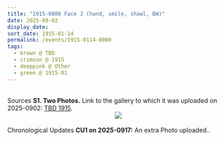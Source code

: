 ```yaml
---
title: "1915-0000 Face J (hand, smile, shawl, BW)"
date: 2025-09-02
display_date: 
sort_date: 1915-01-14
permalink: /events/1915-0114-0000
tags:
  - brown @ TBD  
  - crimson @ 1915
  - deeppink @ Other
  - green @ 1915-01
---
```


<br>

<wave-list>
  <list-title color="DarkSeaGreen" width="40">Sources</list-title>
  <list-item color="BlanchedAlmond"  width="280"><b>S1. Two Photos.</b> Link to the gallery to which it was uploaded on 2025-0902: <a href="https://eternalmoments.smugmug.com/Countries/TBD/1915">TBD 1915</a>.</list-item>
</wave-list>

<div style="text-align: center"><img src="https://pub-bcc3cbe9b1e94ba1ac28915f7a3900fa.r2.dev/1915-0000_Face_J_(hand_smile_shawl_BW)_01_Crop_1_(from_tif-sl)_(Photo_of_the_Photo_credit_Mariane_Hufschmitt).jpg" /></div>

<br>

<wave-list>
  <list-title color="DarkSeaGreen" width="110">Chronological Updates</list-title>
  <list-item color="BlanchedAlmond" width="280"><b>CU1 on 2025-0917:</b> An extra Photo uploaded.</b></font></a>.</list-item>